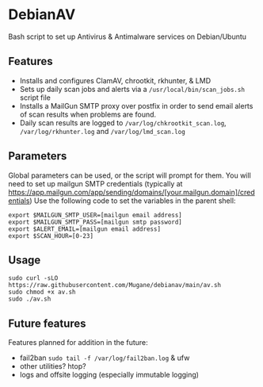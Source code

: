 # DebianAV
Bash script to set up Antivirus &amp; Antimalware services on Debian/Ubuntu

## Features
- Installs and configures ClamAV, chrootkit, rkhunter, & LMD
- Sets up daily scan jobs and alerts via a `/usr/local/bin/scan_jobs.sh` script file
- Installs a MailGun SMTP proxy over postfix in order to send email alerts of scan results when problems are found.
- Daily scan results are logged to  `/var/log/chkrootkit_scan.log`, `/var/log/rkhunter.log` and  `/var/log/lmd_scan.log`

## Parameters
Global parameters can be used, or the script will prompt for them.
You will need to set up mailgun SMTP credentials (typically at https://app.mailgun.com/app/sending/domains/[your.mailgun.domain]/credentials)
Use the following code to set the variables in the parent shell:
```
export $MAILGUN_SMTP_USER=[mailgun email address]
export $MAILGUN_SMTP_PASS=[mailgun smtp password]
export $ALERT_EMAIL=[mailgun email address]
export $SCAN_HOUR=[0-23]
```

## Usage
```
sudo curl -sLO https://raw.githubusercontent.com/Mugane/debianav/main/av.sh
sudo chmod +x av.sh
sudo ./av.sh
```

## Future features
Features planned for addition in the future:
- fail2ban `sudo tail -f /var/log/fail2ban.log` & ufw
- other utilities? htop?
- logs and offsite logging (especially immutable logging)
